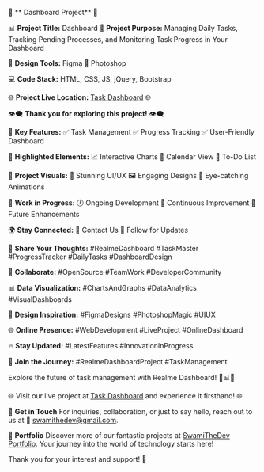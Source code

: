 🚀 ** Dashboard Project** 🚀

📊 **Project Title:** Dashboard
🎯 **Project Purpose:** Managing Daily Tasks, Tracking Pending Processes, and Monitoring Task Progress in Your Dashboard

🎨 **Design Tools:** Figma 🎨 Photoshop

💻 **Code Stack:** HTML, CSS, JS, jQuery, Bootstrap

🌐 **Project Live Location:** [Task Dashboard](https://task-dashboard-swamithedev.vercel.app/) 🌐

👁️‍🗨️ **Thank you for exploring this project!** 👁️‍🗨️

🚀 **Key Features:**
✅ Task Management
✅ Progress Tracking
✅ User-Friendly Dashboard

🌟 **Highlighted Elements:**
📈 Interactive Charts
📅 Calendar View
📝 To-Do List

🌈 **Project Visuals:**
🎨 Stunning UI/UX
🖼️ Engaging Designs
🎉 Eye-catching Animations

🚧 **Work in Progress:**
🕑 Ongoing Development
🔧 Continuous Improvement
🚀 Future Enhancements

🌍 **Stay Connected:**
📧 Contact Us
📱 Follow for Updates

📣 **Share Your Thoughts:** #RealmeDashboard #TaskMaster #ProgressTracker #DailyTasks #DashboardDesign

🤝 **Collaborate:** #OpenSource #TeamWork #DeveloperCommunity

📊 **Data Visualization:** #ChartsAndGraphs #DataAnalytics #VisualDashboards

🎨 **Design Inspiration:** #FigmaDesigns #PhotoshopMagic #UIUX

🌐 **Online Presence:** #WebDevelopment #LiveProject #OnlineDashboard

🔥 **Stay Updated:** #LatestFeatures #InnovationInProgress

🙌 **Join the Journey:** #RealmeDashboardProject #TaskManagement

Explore the future of task management with Realme Dashboard! 🚀📊🌟

🌐 Visit our live project at [Task Dashboard](https://task-dashboard-swamithedev.vercel.app/) and experience it firsthand! 🌐

📧 **Get in Touch**
For inquiries, collaboration, or just to say hello, reach out to us at 📩 swamithedev@gmail.com.

🌟 **Portfolio**
Discover more of our fantastic projects at [SwamiTheDev Portfolio](https://swamithedev.vercel.app). Your journey into the world of technology starts here!

Thank you for your interest and support! 🙏
